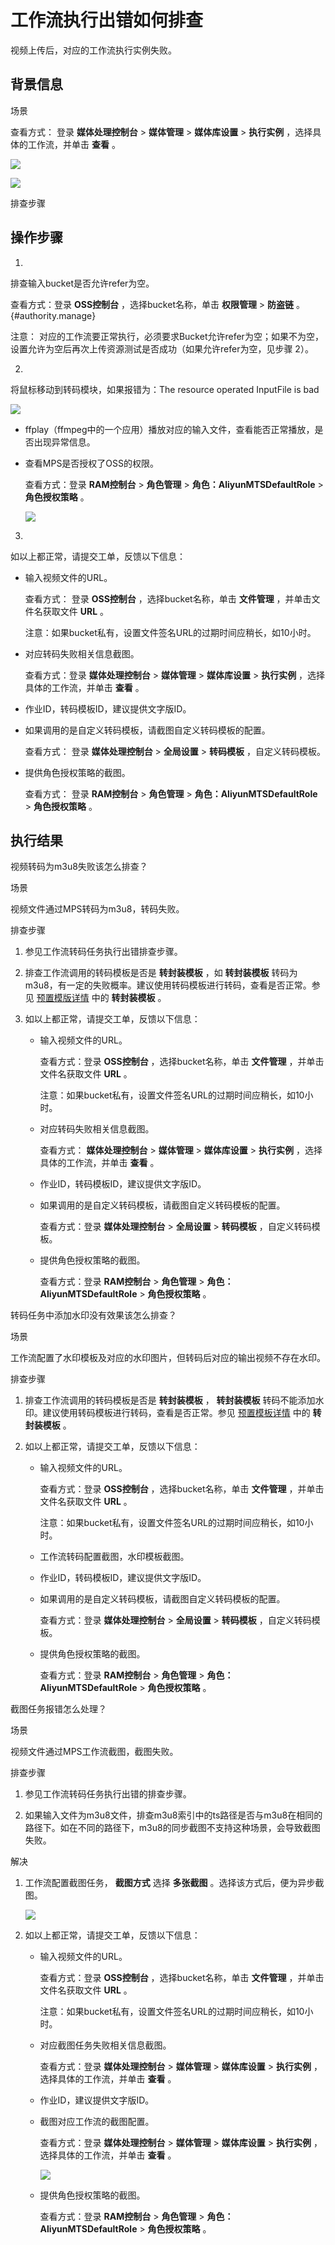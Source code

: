 工作流执行出错如何排查 
================================

视频上传后，对应的工作流执行实例失败。

背景信息
----

场景

查看方式： 登录 **媒体处理控制台** \> **媒体管理** \> **媒体库设置** \> **执行实例** ，选择具体的工作流，并单击 **查看** 。

![](http://static-aliyun-doc.oss-cn-hangzhou.aliyuncs.com/assets/img/zh-CN/2692510061/p166584.png)

![](http://static-aliyun-doc.oss-cn-hangzhou.aliyuncs.com/assets/img/zh-CN/2692510061/p166586.png)

排查步骤

操作步骤
----

1. 

   排查输入bucket是否允许refer为空。

   查看方式：登录 **OSS控制台** ，选择bucket名称，单击 **权限管理** \> **防盗链** 。{#authority.manage}

   注意： 对应的工作流要正常执行，必须要求Bucket允许refer为空；如果不为空，设置允许为空后再次上传资源测试是否成功（如果允许refer为空，见步骤 2）。
   

2. 

   将鼠标移动到转码模块，如果报错为：The resource operated InputFile is bad

   ![](http://static-aliyun-doc.oss-cn-hangzhou.aliyuncs.com/assets/img/zh-CN/2692510061/p166588.png)

   * ffplay（ffmpeg中的一个应用）播放对应的输入文件，查看能否正常播放，是否出现异常信息。

     
   
   * 查看MPS是否授权了OSS的权限。

     查看方式：登录 **RAM控制台** \> **角色管理** \> **角色：AliyunMTSDefaultRole** \> **角色授权策略** 。

     ![](http://static-aliyun-doc.oss-cn-hangzhou.aliyuncs.com/assets/img/zh-CN/2692510061/p166589.png)
     
   

   

3. 

   如以上都正常，请提交工单，反馈以下信息：

   * 输入视频文件的URL。

     查看方式： 登录 **OSS控制台** ，选择bucket名称，单击 **文件管理** ，并单击文件名获取文件 **URL** 。

     注意：如果bucket私有，设置文件签名URL的过期时间应稍长，如10小时。
     
   
   * 对应转码失败相关信息截图。

     查看方式：登录 **媒体处理控制台** \> **媒体管理** \> **媒体库设置** \> **执行实例** ，选择具体的工作流，并单击 **查看** 。
     
   
   * 作业ID，转码模板ID，建议提供文字版ID。

     
   
   * 如果调用的是自定义转码模板，请截图自定义转码模板的配置。

     查看方式： 登录 **媒体处理控制台** \> **全局设置** \> **转码模板** ，自定义转码模板。
     
   
   * 提供角色授权策略的截图。

     查看方式： 登录 **RAM控制台** \> **角色管理** \> **角色：AliyunMTSDefaultRole** \> **角色授权策略** 。
     
   

   




执行结果
----

视频转码为m3u8失败该怎么排查？

场景

视频文件通过MPS转码为m3u8，转码失败。

排查步骤

1. 参见工作流转码任务执行出错排查步骤。

   

2. 排查工作流调用的转码模板是否是 **转封装模板** ，如 **转封装模板** 转码为m3u8，有一定的失败概率。建议使用转码模板进行转码，查看是否正常。参见 [预置模版详情](~~29256~~) 中的 **转封装模板** 。

   

3. 如以上都正常，请提交工单，反馈以下信息：

   * 输入视频文件的URL。

     查看方式：登录 **OSS控制台** ，选择bucket名称，单击 **文件管理** ，并单击文件名获取文件 **URL** 。

     注意：如果bucket私有，设置文件签名URL的过期时间应稍长，如10小时。
     
   
   * 对应转码失败相关信息截图。

     查看方式： **媒体处理控制台** \> **媒体管理** \> **媒体库设置** \> **执行实例** ，选择具体的工作流，并单击 **查看** 。
     
   
   * 作业ID，转码模板ID，建议提供文字版ID。

     
   
   * 如果调用的是自定义转码模板，请截图自定义转码模板的配置。

     查看方式：登录 **媒体处理控制台** \> **全局设置** \> **转码模板** ，自定义转码模板。
     
   
   * 提供角色授权策略的截图。

     查看方式：登录 **RAM控制台** \> **角色管理** \> **角色：AliyunMTSDefaultRole** \> **角色授权策略** 。
     
   

   




转码任务中添加水印没有效果该怎么排查？

场景

工作流配置了水印模板及对应的水印图片，但转码后对应的输出视频不存在水印。

排查步骤

1. 排查工作流调用的转码模板是否是 **转封装模板** ， **转封装模板** 转码不能添加水印。建议使用转码模板进行转码，查看是否正常。参见 [预置模板详情](~~29256~~) 中的 **转封装模板** 。

   

2. 如以上都正常，请提交工单，反馈以下信息：

   * 输入视频文件的URL。

     查看方式：登录 **OSS控制台** ，选择bucket名称，单击 **文件管理** ，并单击文件名获取文件 **URL** 。

     注意：如果bucket私有，设置文件签名URL的过期时间应稍长，如10小时。
     
   
   * 工作流转码配置截图，水印模板截图。

     
   
   * 作业ID，转码模板ID，建议提供文字版ID。

     
   
   * 如果调用的是自定义转码模板，请截图自定义转码模板的配置。

     查看方式：登录 **媒体处理控制台** \> **全局设置** \> **转码模板** ，自定义转码模板。
     
   
   * 提供角色授权策略的截图。

     查看方式：登录 **RAM控制台** \> **角色管理** \> **角色：AliyunMTSDefaultRole** \> **角色授权策略** 。
     
   

   




截图任务报错怎么处理？

场景

视频文件通过MPS工作流截图，截图失败。

排查步骤

1. 参见工作流转码任务执行出错的排查步骤。

   

2. 如果输入文件为m3u8文件，排查m3u8索引中的ts路径是否与m3u8在相同的路径下。如在不同的路径下，m3u8的同步截图不支持这种场景，会导致截图失败。

   




解决

1. 工作流配置截图任务， **截图方式** 选择 **多张截图** 。选择该方式后，便为异步截图。

   ![](http://static-aliyun-doc.oss-cn-hangzhou.aliyuncs.com/assets/img/zh-CN/2692510061/p166592.png)
   

2. 如以上都正常，请提交工单，反馈以下信息：

   * 输入视频文件的URL。

     查看方式：登录 **OSS控制台** ，选择bucket名称，单击 **文件管理** ，并单击文件名获取文件 **URL** 。

     注意：如果bucket私有，设置文件签名URL的过期时间应稍长，如10小时。
     
   
   * 对应截图任务失败相关信息截图。

     查看方式：登录 **媒体处理控制台** \> **媒体管理** \> **媒体库设置** \> **执行实例** ，选择具体的工作流，并单击 **查看** 。
     
   
   * 作业ID，建议提供文字版ID。

     
   
   * 截图对应工作流的截图配置。

     查看方式：登录 **媒体处理控制台** \> **媒体管理** \> **媒体库设置** \> **执行实例** ，选择具体的工作流，并单击 **查看** 。

     ![](http://static-aliyun-doc.oss-cn-hangzhou.aliyuncs.com/assets/img/zh-CN/2692510061/p166593.png)
     
   
   * 提供角色授权策略的截图。

     查看方式：登录 **RAM控制台** \> **角色管理** \> **角色：AliyunMTSDefaultRole** \> **角色授权策略** 。
     
   

   



